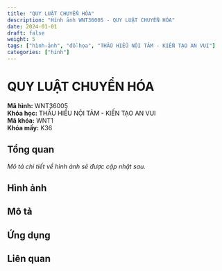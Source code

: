 ```yaml
---
title: "QUY LUẬT CHUYỂN HÓA"
description: "Hình ảnh WNT36005 - QUY LUẬT CHUYỂN HÓA"
date: 2024-01-01
draft: false
weight: 5
tags: ["hình-ảnh", "đồ-họa", "THẤU HIỂU NỘI TÂM - KIẾN TẠO AN VUI"]
categories: ["hinh"]
---
```


# QUY LUẬT CHUYỂN HÓA

**Mã hình:** WNT36005  
**Khóa học:** THẤU HIỂU NỘI TÂM - KIẾN TẠO AN VUI  
**Mã khóa:** WNT1  
**Khóa mấy:** K36

## Tổng quan

*Mô tả chi tiết về hình ảnh sẽ được cập nhật sau.*

## Hình ảnh

<!-- Hình ảnh sẽ được thêm vào đây -->

## Mô tả

<!-- Mô tả chi tiết về nội dung hình ảnh -->

## Ứng dụng

<!-- Cách sử dụng hình ảnh trong học tập -->

## Liên quan

<!-- Các hình ảnh liên quan khác -->
